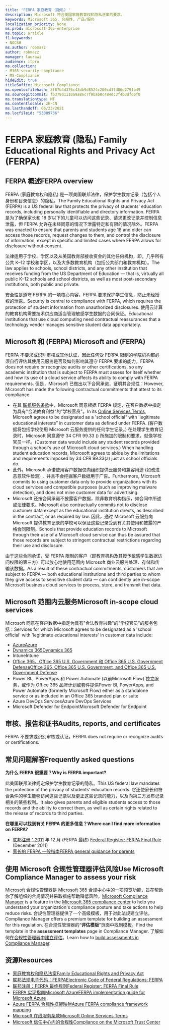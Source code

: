 ```yaml
---
title: 'FERPA 家庭教育 (隐私) '
description: Microsoft 符合美国家庭教育权和隐私法案的要求。
keywords: Microsoft 365, 合规性, 产品/服务
localization_priority: None
ms.prod: microsoft-365-enterprise
ms.topic: article
f1.keywords:
- NOCSH
ms.author: robmazz
author: robmazz
manager: laurawi
audience: itpro
ms.collection:
- M365-security-compliance
- MS-Compliance
hideEdit: true
titleSuffix: Microsoft Compliance
ms.openlocfilehash: 3f87b4d376c43db9d8524c200cd1fd86d2791b49
ms.sourcegitcommit: fb379d1110a9a86c7f9bab8c484dc3f4b3dfd6f0
ms.translationtype: MT
ms.contentlocale: zh-CN
ms.lasthandoff: 06/23/2021
ms.locfileid: "53089736"
---
```

# <a name="family-educational-rights-and-privacy-act-ferpa"></a><span data-ttu-id="d8e16-104">FERPA 家庭教育 (隐私) </span><span class="sxs-lookup"><span data-stu-id="d8e16-104">Family Educational Rights and Privacy Act (FERPA)</span></span>

## <a name="ferpa-overview"></a><span data-ttu-id="d8e16-105">FERPA 概述</span><span class="sxs-lookup"><span data-stu-id="d8e16-105">FERPA overview</span></span>

<span data-ttu-id="d8e16-106">FERPA (家庭教育权和隐私) 是一项美国联邦法律，保护学生教育记录（包括个人身份和目录信息）的隐私。</span><span class="sxs-lookup"><span data-stu-id="d8e16-106">The Family Educational Rights and Privacy Act (FERPA) is a US federal law that protects the privacy of students' education records, including personally identifiable and directory information.</span></span> <span data-ttu-id="d8e16-107">FERPA 是为了确保家长和 18 岁以下的儿童可以访问这些记录、请求更改记录并控制信息泄露，但 FERPA 允许在未经同意的情况下泄露特定和有限的情况除外。</span><span class="sxs-lookup"><span data-stu-id="d8e16-107">FERPA was enacted to ensure that parents and students age 18 and older can access those records, request changes to them, and control the disclosure of information, except in specific and limited cases where FERPA allows for disclosure without consent.</span></span>

<span data-ttu-id="d8e16-108">法律适用于学校、学区以及从美国教育部接收资金的其他任何机构，即，几乎所有公共 K–12 学校和学区，以及大多数教育机构（包括公共部门和教育机构）。</span><span class="sxs-lookup"><span data-stu-id="d8e16-108">The law applies to schools, school districts, and any other institution that receives funding from the US Department of Education — that is, virtually all public K–12 schools and school districts, as well as most post-secondary institutions, both public and private.</span></span>

<span data-ttu-id="d8e16-109">安全性是遵守 FERPA 的一项核心内容，FERPA 要求保护学生信息，防止未经授权的泄露。</span><span class="sxs-lookup"><span data-stu-id="d8e16-109">Security is central to compliance with FERPA, which requires the protection of student information from unauthorized disclosures.</span></span> <span data-ttu-id="d8e16-110">使用云计算的教育机构需要技术供应商适当管理敏感学生数据的合同保证。</span><span class="sxs-lookup"><span data-stu-id="d8e16-110">Educational institutions that use cloud computing need contractual reassurances that a technology vendor manages sensitive student data appropriately.</span></span>

## <a name="microsoft-and-ferpa"></a><span data-ttu-id="d8e16-111">Microsoft 和 (FERPA) </span><span class="sxs-lookup"><span data-stu-id="d8e16-111">Microsoft and (FERPA)</span></span>

<span data-ttu-id="d8e16-112">FERPA 不要求或识别审核或其他认证，因此任何受 FERPA 限制的学院机构都必须自行评估其使用云服务是否及如何影响其遵守 FERPA 要求的能力。</span><span class="sxs-lookup"><span data-stu-id="d8e16-112">FERPA does not require or recognize audits or other certifications, so any academic institution that is subject to FERPA must assess for itself whether and how its use of a cloud service affects its ability to comply with FERPA requirements.</span></span> <span data-ttu-id="d8e16-113">但是，Microsoft 已做出以下合同承诺，证明其合规性：</span><span class="sxs-lookup"><span data-stu-id="d8e16-113">However, Microsoft has made the following contractual commitments that attest to its compliance:</span></span>

- <span data-ttu-id="d8e16-114">在其 [联机服务条款](https://aka.ms/Online-Services-Terms)中，Microsoft 同意根据 FERPA 规定，在客户数据中指定为具有"合法教育利益"的"学校官员"。</span><span class="sxs-lookup"><span data-stu-id="d8e16-114">In its [Online Services Terms](https://aka.ms/Online-Services-Terms), Microsoft agrees to be designated as a 'school official” with 'legitimate educational interests” in customer data as defined under FERPA.</span></span> <span data-ttu-id="d8e16-115"> (客户数据将包括学校使用 Microsoft 云服务提供的任何学生记录。) 在处理学生教育记录时，Microsoft 同意遵守 34 CFR 99.33 () 所施加的限制和要求，就像学校官员一样。</span><span class="sxs-lookup"><span data-stu-id="d8e16-115">(Customer data would include any student records provided through a school's use of Microsoft cloud services.) When handling student education records, Microsoft agrees to abide by the limitations and requirements imposed by 34 CFR 99.33(a) just as school officials do.</span></span>
- <span data-ttu-id="d8e16-116">此外，Microsoft 承诺使用客户数据仅向组织提供云服务和兼容用途 (如改进恶意软件检测) ，并且不会挖掘客户数据用于广告。</span><span class="sxs-lookup"><span data-stu-id="d8e16-116">Furthermore, Microsoft commits to using customer data only to provide organizations with its cloud services and compatible purposes (such as improving malware detection), and does not mine customer data for advertising.</span></span>
- <span data-ttu-id="d8e16-117">Microsoft 还按合同承诺不披露客户数据，除非教育机构指示，如合同中所述或法律要求。</span><span class="sxs-lookup"><span data-stu-id="d8e16-117">Microsoft also contractually commits not to disclose customer data except as the educational institution directs, as described in the contract, or as required by law.</span></span> <span data-ttu-id="d8e16-118">因此，通过 Microsoft 云服务向 Microsoft 提供教育记录的学校可以保证这些记录受到有关其使用和披露的严格合同限制。</span><span class="sxs-lookup"><span data-stu-id="d8e16-118">Schools that provide education records to Microsoft through their use of a Microsoft cloud service can thus be assured that those records are subject to stringent contractual restrictions regarding their use and disclosure.</span></span>

<span data-ttu-id="d8e16-119">由于这些合同承诺，受 FERPA 限制的客户（即教育机构及其授予敏感学生数据访问权限的第三方）可以放心地使用范围内 Microsoft 商业云服务处理、存储和传输该数据。</span><span class="sxs-lookup"><span data-stu-id="d8e16-119">As a result of these contractual commitments, customers that are subject to FERPA — both educational institutions and third parties to whom they give access to sensitive student data — can confidently use in-scope Microsoft business cloud services to process, store, and transmit that data.</span></span>

## <a name="microsoft-in-scope-cloud-services"></a><span data-ttu-id="d8e16-120">Microsoft 范围内云服务</span><span class="sxs-lookup"><span data-stu-id="d8e16-120">Microsoft in-scope cloud services</span></span>

<span data-ttu-id="d8e16-121">Microsoft 同意在客户数据中指定为具有"合法教育兴趣"的"学校官员"的服务包括：</span><span class="sxs-lookup"><span data-stu-id="d8e16-121">Services for which Microsoft agrees to be designated as a 'school official' with 'legitimate educational interests' in customer data include:</span></span>

- [<span data-ttu-id="d8e16-122">Azure</span><span class="sxs-lookup"><span data-stu-id="d8e16-122">Azure</span></span>](https://aka.ms/AzureCompliance)
- [<span data-ttu-id="d8e16-123">Dynamics 365</span><span class="sxs-lookup"><span data-stu-id="d8e16-123">Dynamics 365</span></span>](https://aka.ms/d365-compliance-list)
- <span data-ttu-id="d8e16-124">Intune</span><span class="sxs-lookup"><span data-stu-id="d8e16-124">Intune</span></span>
- [<span data-ttu-id="d8e16-125">Office 365、Office 365 U.S. Government 和 Office 365 U.S. Government Defense</span><span class="sxs-lookup"><span data-stu-id="d8e16-125">Office 365, Office 365 U.S. Government, and Office 365 U.S. Government Defense</span></span>](https://go.microsoft.com/fwlink/p/?LinkID=2077751)
- <span data-ttu-id="d8e16-126">Power BI、PowerApps 和 Power Automate (以前Microsoft Flow) 独立服务，或作为 Office 365 品牌计划或套件提供</span><span class="sxs-lookup"><span data-stu-id="d8e16-126">Power BI, PowerApps, and Power Automate (formerly Microsoft Flow) either as a standalone service or as included in an Office 365 branded plan or suite</span></span>
- <span data-ttu-id="d8e16-127">Azure DevOps Services</span><span class="sxs-lookup"><span data-stu-id="d8e16-127">Azure DevOps Services</span></span>
- <span data-ttu-id="d8e16-128">Microsoft Defender for Endpoint</span><span class="sxs-lookup"><span data-stu-id="d8e16-128">Microsoft Defender for Endpoint</span></span>

## <a name="audits-reports-and-certificates"></a><span data-ttu-id="d8e16-129">审核、报告和证书</span><span class="sxs-lookup"><span data-stu-id="d8e16-129">Audits, reports, and certificates</span></span>

<span data-ttu-id="d8e16-130">FERPA 不要求或识别审核或认证。</span><span class="sxs-lookup"><span data-stu-id="d8e16-130">FERPA does not require or recognize audits or certifications.</span></span>

## <a name="frequently-asked-questions"></a><span data-ttu-id="d8e16-131">常见问题解答</span><span class="sxs-lookup"><span data-stu-id="d8e16-131">Frequently asked questions</span></span>

<span data-ttu-id="d8e16-132">**为什么 FERPA 很重要？**</span><span class="sxs-lookup"><span data-stu-id="d8e16-132">**Why is FERPA important?**</span></span>

<span data-ttu-id="d8e16-133">此美国联邦法律规定保护学生教育记录的隐私。</span><span class="sxs-lookup"><span data-stu-id="d8e16-133">This US federal law mandates the protection of the privacy of students' education records.</span></span> <span data-ttu-id="d8e16-134">它还使家长和符合条件的学生能够访问这些记录以及更正这些记录的能力，以及向第三方发布记录相关的某些权利。</span><span class="sxs-lookup"><span data-stu-id="d8e16-134">It also gives parents and eligible students access to those records and the ability to correct them, as well as certain rights related to the release of records to third parties.</span></span>

<span data-ttu-id="d8e16-135">**在哪里可以找到有关 FERPA 的更多信息？**</span><span class="sxs-lookup"><span data-stu-id="d8e16-135">**Where can I find more information on FERPA?**</span></span>

- <span data-ttu-id="d8e16-136">[联邦注册：2011](https://aka.ms/ferpa-reg) 年 12 月 (FERPA 最终) </span><span class="sxs-lookup"><span data-stu-id="d8e16-136">[Federal Register: FERPA Final Rule](https://aka.ms/ferpa-reg) (December 2011)</span></span>
- [<span data-ttu-id="d8e16-137">家长的 FERPA 一般指南</span><span class="sxs-lookup"><span data-stu-id="d8e16-137">FERPA general guidance for parents</span></span>](https://www2.ed.gov/policy/gen/guid/fpco/ferpa/parents.html)

## <a name="use-microsoft-compliance-manager-to-assess-your-risk"></a><span data-ttu-id="d8e16-138">使用 Microsoft 合规性管理器评估风险</span><span class="sxs-lookup"><span data-stu-id="d8e16-138">Use Microsoft Compliance Manager to assess your risk</span></span>

<span data-ttu-id="d8e16-139">[Microsoft 合规性管理器](/microsoft-365/compliance/compliance-manager)是 [Microsoft 365 合规中心](/microsoft-365/compliance/microsoft-365-compliance-center)中的一项预览功能，旨在帮助你了解组织的合规情况并采取措施帮助降低风险。</span><span class="sxs-lookup"><span data-stu-id="d8e16-139">[Microsoft Compliance Manager](/microsoft-365/compliance/compliance-manager) is a feature in the [Microsoft 365 compliance center](/microsoft-365/compliance/microsoft-365-compliance-center) to help you understand your organization's compliance posture and take actions to help reduce risks.</span></span> <span data-ttu-id="d8e16-140">合规性管理器提供了一个高级模板，用于对此法规建立评估。</span><span class="sxs-lookup"><span data-stu-id="d8e16-140">Compliance Manager offers a premium template for building an assessment for this regulation.</span></span> <span data-ttu-id="d8e16-141">在合规性管理器的“**评估模板**”页面中找到模板。</span><span class="sxs-lookup"><span data-stu-id="d8e16-141">Find the template in the **assessment templates** page in Compliance Manager.</span></span> <span data-ttu-id="d8e16-142">了解如何[在合规性管理器中建立评估](/microsoft-365/compliance/compliance-manager-assessments)。</span><span class="sxs-lookup"><span data-stu-id="d8e16-142">Learn how to [build assessments in Compliance Manager](/microsoft-365/compliance/compliance-manager-assessments).</span></span>

## <a name="resources"></a><span data-ttu-id="d8e16-143">资源</span><span class="sxs-lookup"><span data-stu-id="d8e16-143">Resources</span></span>

- [<span data-ttu-id="d8e16-144">家庭教育权和隐私法案</span><span class="sxs-lookup"><span data-stu-id="d8e16-144">Family Educational Rights and Privacy Act</span></span>](https://www.ed.gov/policy/gen/guid/fpco/ferpa/index.html)
- [<span data-ttu-id="d8e16-145">联邦法规电子代码：FERPA</span><span class="sxs-lookup"><span data-stu-id="d8e16-145">Electronic Code of Federal Regulations: FERPA</span></span>](https://aka.ms/FERPA-GPO)
- [<span data-ttu-id="d8e16-146">联邦注册：FERPA 最终规则</span><span class="sxs-lookup"><span data-stu-id="d8e16-146">Federal Register: FERPA Final Rule</span></span>](https://aka.ms/ferpa-reg)
- [<span data-ttu-id="d8e16-147">FERPA 实现指南Microsoft Azure</span><span class="sxs-lookup"><span data-stu-id="d8e16-147">FERPA implementation guide for Microsoft Azure</span></span>](https://aka.ms/azureferpa)
- [<span data-ttu-id="d8e16-148">Azure FERPA 合规性框架映射</span><span class="sxs-lookup"><span data-stu-id="d8e16-148">Azure FERPA compliance framework mapping</span></span>](https://aka.ms/AzureFERPAMapping)
- [<span data-ttu-id="d8e16-149">Microsoft 在线服务条款</span><span class="sxs-lookup"><span data-stu-id="d8e16-149">Microsoft Online Services Terms</span></span>](https://aka.ms/Online-Services-Terms)
- [<span data-ttu-id="d8e16-150">Microsoft 信任中心内的合规性</span><span class="sxs-lookup"><span data-stu-id="d8e16-150">Compliance on the Microsoft Trust Center</span></span>](https://www.microsoft.com/trust-center/compliance/compliance-overview)

